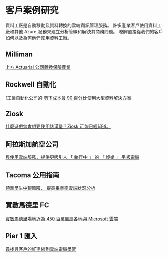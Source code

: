 <properties 
    pageTitle="客戶案例研究 |Microsoft Azure" 
    description="深入了解如何我們的客戶部分使用 Azure 資料工廠。" 
    services="data-factory" 
    documentationCenter="" 
    authors="sharonlo101" 
    manager="jhubbard" 
    editor="monicar"/>

<tags 
    ms.service="data-factory" 
    ms.workload="data-services" 
    ms.tgt_pltfrm="na" 
    ms.devlang="na" 
    ms.topic="article" 
    ms.date="09/20/2016" 
    ms.author="shlo"/>

# <a name="customer-case-studies"></a>客戶案例研究

資料工廠是自動移動及資料轉換的雲端資訊管理服務。 許多產業客戶使用資料工廠和其他 Azure 服務來建立分析管線和解決其商務問題。  瞭解直接從我們的客戶如何以及為何他們使用資料工廠。

## <a name="milliman"></a>Milliman

[上方 Actuarial 公司轉換保險產業](https://customers.microsoft.com/Pages/CustomerStory.aspx?recid=20096)

## <a name="rockwell-automation"></a>Rockwell 自動化

[工業自動化公司的 [剪下成本最 90 百分比使用大型資料解決方案](https://customers.microsoft.com/Pages/CustomerStory.aspx?recid=18356)

## <a name="ziosk"></a>Ziosk

[什麼遊戲您會想要使用該漢堡？Ziosk 可能已經知道。](https://customers.microsoft.com/Pages/CustomerStory.aspx?recid=18294)

## <a name="alaska-airlines"></a>阿拉斯加航空公司

[與使用雲端服務，提供更吸引人 「 執行中 」 的 「 娛樂 」 平板電腦](https://customers.microsoft.com/Pages/CustomerStory.aspx?recid=19357)

## <a name="tacoma-public-schools"></a>Tacoma 公用指南

[預測學生中輟風險、 提高畢業率雲端狀況分析](https://customers.microsoft.com/Pages/CustomerStory.aspx?recid=20703)

## <a name="real-madrid-fc"></a>實數馬德里 FC

[實數馬德里場地近為 450 百萬風扇各地與 Microsoft 雲端](https://customers.microsoft.com/Pages/CustomerStory.aspx?recid=20522)

## <a name="pier-1-imports"></a>Pier 1 匯入

[尋找與客戶的好連線到雲端電腦學習](https://customers.microsoft.com/Pages/CustomerStory.aspx?recid=11257)
